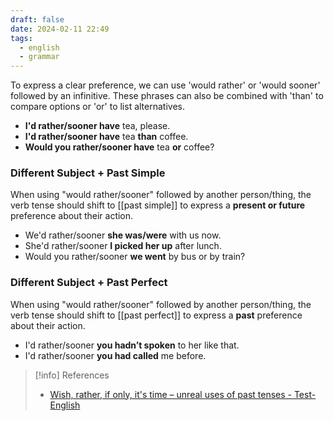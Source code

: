 ```yaml
---
draft: false
date: 2024-02-11 22:49
tags:
  - english
  - grammar
---
```


To express a clear preference, we can use 'would rather' or 'would sooner' followed by an infinitive. These phrases can also be combined with 'than' to compare options or 'or' to list alternatives.

- **I'd rather/sooner have** tea, please. 
- **I'd rather/sooner have** tea **than** coffee.
- **Would you rather/sooner have** tea **or** coffee?

### Different Subject + Past Simple
When using "would rather/sooner" followed by another person/thing, the verb tense should shift to [[past simple]] to express a **present or future** preference about their action.

- We'd rather/sooner **she was/were** with us now.
- She'd rather/sooner **I picked her up** after lunch. 
- Would you rather/sooner **we went** by bus or by train?

### Different Subject + Past Perfect
When using "would rather/sooner" followed by another person/thing, the verb tense should shift to [[past perfect]] to express a **past** preference about their action.

- I'd rather/sooner **you hadn’t spoken** to her like that.
- I'd rather/sooner **you had called** me before.


> [!info] References
> - [Wish, rather, if only, it's time – unreal uses of past tenses - Test-English](https://test-english.com/grammar-points/b2/unreal-uses-past-tenses/)
